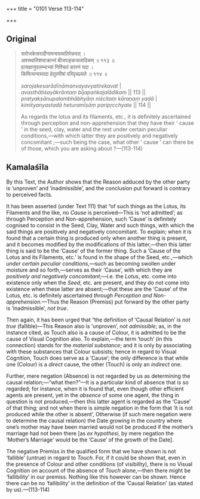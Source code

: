 +++
title = "0101 Verse 113-114"

+++
## Original 
>
> सरोजकेसरादीनामन्वयव्यतिरेकवत् ।  
> अवस्थातिशयाक्रान्तं बीजपङ्कजलादिकम् ॥ ११३ ॥  
> प्रत्यक्षानुपलम्भाभ्यां निश्चितं कारणं यदा ।  
> किमित्यन्यस्तदा हेतुरमीषां परिपृच्छ्यते ॥ ११४ ॥ 
>
> *sarojakesarādīnāmanvayavyatirekavat* \|  
> *avasthātiśayākrāntaṃ bījapaṅkajalādikam* \|\| 113 \|\|  
> *pratyakṣānupalambhābhyāṃ niścitaṃ kāraṇaṃ yadā* \|  
> *kimityanyastadā heturamīṣāṃ paripṛcchyate* \|\| 114 \|\| 
>
> As regards the lotus and its filaments, etc., it is definitely ascertained through perception and non-apprehension that they have their ‘ cause ’ in the seed, clay, water and the rest under certain peculiar conditions,—with which latter they are positively and negatively concomitant ;—such being the case, what other ‘ cause ’ can there be of those, which you are asking about ?—(113-114)



## Kamalaśīla

By this Text, the Author shows that the Reason adduced by the other party is ‘unproven’ and ‘inadmissible’, and the conclusion put forward is contrary to perceived facts.

It has been asserted (under Text 111) that “of such things as the Lotus, its Filaments and the like, no *Cause* is perceived—This is ‘not admitted’; as through Perception and Non-apprehension, such ‘Cause’ is definitely cognised to consist in the Seed, Clay, Water and such things, with which the said things are positively and negatively concomitant. To explain; when it is found that a certain thing is produced only when another thing is present, and it becomes modified by the modifications of this latter,—then this latter thing is said to be the ‘Cause’ of the former thing. Such a ‘Cause of the Lotus and its Filaments, etc.’ is found in the shape of the Seed, etc.,—which *under certain peculiar conditions*,—such as becoming swollen under moisture and so forth,—serves as their ‘Cause’, with which they are *positively and negatively concomitant*;—i.e. the *Lotus*, etc. come into existence only when the *Seed*, etc. are present, and they do not come into existence when these latter are absent;—that these are the ‘Cause’ of the Lotus, etc. is definitely ascertained *through Perception and Non-apprehension*.—Thus the Reason (Premiss) put forward by the other party is ‘inadmissible’, *not true*.

Then again, it has been urged that “the definition of ‘Causal Relation’ is *not true* (fallible)—This Reason also is ‘unproven’, *not admissible*; as, in the instance cited, as Touch also is a cause of Colour, it is admitted to be the cause of Visual Cognition also. To explain,—the term ‘touch’ (in this connection) stands for the *material substance*; and it is only by associating with these substances that Colour subsists; hence in regard to Visual Cognition, Touch does serve as a ‘Cause’; the only difference is that while one (Colour) is a *direct* cause, the other (Touch) is only an *indirect* one.

Further, mere negation (Absence) is not regarded by us as determining the causal relation;—“what then?”—It is a particular kind of absence that is so regarded; for instance, when it is found that, even though other efficient agents are present, yet in the *absence* of some one agent, the thing in question is not produced,—then this latter agent is regarded as the ‘Cause’ of that thing; and not when there is simple negation in the form that ‘it is not produced while the other is absent’, Otherwise (if such mere negation were to determine the causal relation) the Date growing in the country where one’s mother may have been married would not be produced if the mother’s marriage had not been there [as *ex hypothesi*, by mere negation the ‘Mother’s Marriage’ would be the ‘Cause’ of the growth of the Date].

The negative Premiss in the qualified form that we have shown is not ‘fallible’ (untrue) in regard to *Touch*. For, if it could be shown that, even in the presence of Colour and other conditions (of visibility), there is no Visual Cognition on account of the absence of *Touch* alone,—then there might be ‘fallibility’ in our premiss. Nothing like this however can be shown. Hence there can be no ‘fallibility’ in the definition of the ‘Causal Relation’ (as stated by us).—(113-114)


